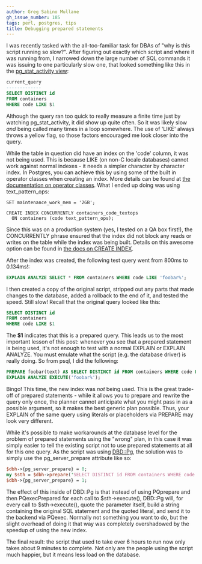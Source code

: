 ```yaml
---
author: Greg Sabino Mullane
gh_issue_number: 185
tags: perl, postgres, tips
title: Debugging prepared statements
---
```




I was recently tasked with the all-too-familiar task for DBAs of "why is this script running so slow?". After figuring out exactly which script and where it was running from, I narrowed down the large number of SQL commands it was issuing to one particularly slow one, that looked something like this in the [pg_stat_activity view](http://www.postgresql.org/docs/current/static/monitoring-stats.html#MONITORING-STATS-VIEWS):

```sql
current_query 
-------------
SELECT DISTINCT id
FROM containers
WHERE code LIKE $1
```

Although the query ran too quick to really measure a finite time just by watching pg_stat_activity, it did show up quite often. So it was likely slow *and* being called many times in a loop somewhere. The use of 'LIKE' always throws a yellow flag, so those factors encouraged me look closer into the query.

While the table in question did have an index on the 'code' column, it was not being used. This is because LIKE (on non-C locale databases) cannot work against normal indexes - it needs a simpler character by character index. In Postgres, you can achieve this by using some of the built in operator classes when creating an index. More details can be found at [the documentation on operator classes](http://www.postgresql.org/docs/current/static/indexes-opclass.html). What I ended up doing was using text_pattern_ops:

```
SET maintenance_work_mem = '2GB';

CREATE INDEX CONCURRENTLY containers_code_textops
  ON containers (code text_pattern_ops);
```

Since this was on a production system (yes, I tested on a QA box first!), the CONCURRENTLY phrase ensured that the index did not block any reads or writes on the table while the index was being built. Details on this awesome option can be found in [the docs on CREATE INDEX](http://www.postgresql.org/docs/8.4/static/sql-createindex.html#SQL-CREATEINDEX-CONCURRENTLY).

After the index was created, the following test query went from 800ms to 0.134ms!:

```sql
EXPLAIN ANALYZE SELECT * FROM containers WHERE code LIKE 'foobar%';
```

I then created a copy of the original script, stripped out any parts that made changes to the database, added a rollback to the end of it, and tested the speed. Still slow! Recall that the original query looked like this:

```sql
SELECT DISTINCT id
FROM containers
WHERE code LIKE $1
```

The **$1** indicates that this is a prepared query. This leads us to the most important lesson of this post: whenever you see that a prepared statement is being used, it's not enough to test with a normal EXPLAIN or EXPLAIN ANALYZE. You must emulate what the script (e.g. the database driver) is really doing. So from psql, I did the following:

```sql
PREPARE foobar(text) AS SELECT DISTINCT id FROM containers WHERE code LIKE $1;
EXPLAIN ANALYZE EXECUTE('foobar%');
```

Bingo! This time, the new index was *not* being used. This is the great trade-off of prepared statements - while it allows you to prepare and rewrite the query only once, the planner cannot anticipate what you might pass in as a possible argument, so it makes the best generic plan possible. Thus, your EXPLAIN of the same query using literals or placeholders via PREPARE may look very different.

While it's possible to make workarounds at the database level for the problem of prepared statements using the "wrong" plan, in this case it was simply easier to tell the existing script not to use prepared statements at all for this one query. As the script was using [DBD::Pg](http://search.cpan.org/dist/DBD-Pg/), the solution was to simply use the pg_server_prepare attribute like so:

```perl
$dbh->{pg_server_prepare} = 0;
my $sth = $dbh->prepare('SELECT DISTINCT id FROM containers WHERE code LIKE ?');
$dbh->{pg_server_prepare} = 1;
```

The effect of this inside of DBD::Pg is that instead of using PQprepare and then PQexecPrepared for each call to $sth->execute(), DBD::Pg will, for every call to $sth->execute(), quote the parameter itself, build a string containing the original SQL statement and the quoted literal, and send it to the backend via PQexec. Normally not something you want to do, but the slight overhead of doing it that way was completely overshadowed by the speedup of using the new index.

The final result: the script that used to take over 6 hours to run now only takes about 9 minutes to complete. Not only are the people using the script much happier, but it means less load on the database.


